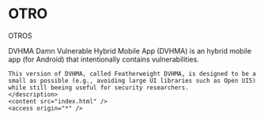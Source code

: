 # OTRO
OTROS
<?xml version='1.0' encoding='utf-8'?>
<widget id="de.zertapps.dvhma.dvhma-featherweight" version="0.0.1" xmlns="http://www.w3.org/ns/widgets" xmlns:cdv="http://cordova.apache.org/ns/1.0">
    <name>DVHMA</name>
    <description>
        Damn Vulnerable Hybrid Mobile App (DVHMA) is an hybrid mobile app (for Android) that intentionally contains vulnerabilities. 

	This version of DVHMA, called Featherweight DVHMA, is designed to be a small as possible (e.g., avoiding large UI libraries such as Open UI5) while still beeing useful for security researchers.
    </description>
    <content src="index.html" />
    <access origin="*" />
</widget>
